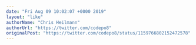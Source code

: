 ```yaml
---
date: "Fri Aug 09 10:02:07 +0000 2019"
layout: "like"
authorName: "Chris Heilmann"
authorUrl: "https://twitter.com/codepo8"
originalPost: "https://twitter.com/codepo8/status/1159766802152472578"
---
```

